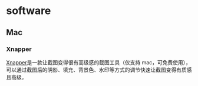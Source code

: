 # software

## Mac

### Xnapper 

[Xnapper](https://xnapper.com)是一款让截图变得很有高级感的截图工具（仅支持 mac，可免费使用），可以通过截图后的阴影、填充、背景色、水印等方式的调节快速让截图变得有质感且高级。
